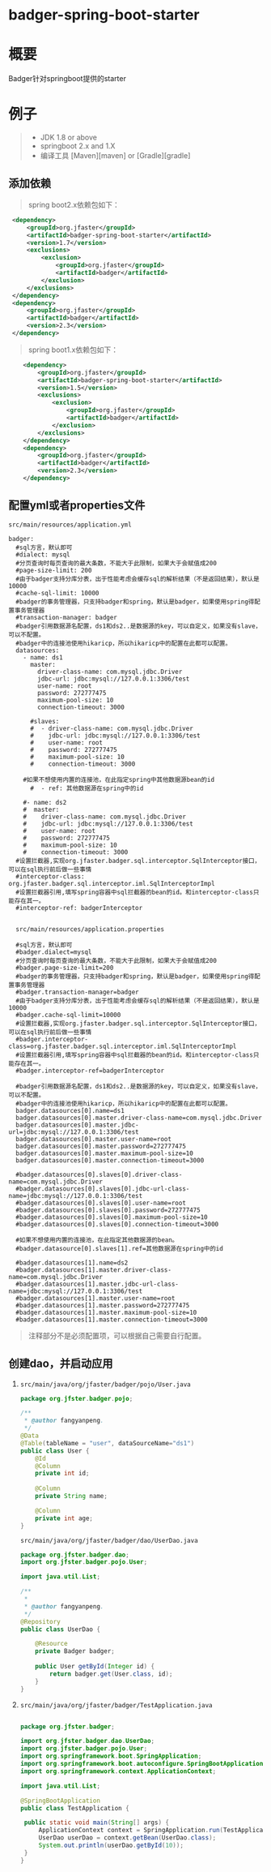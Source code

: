 # badger-spring-boot-starter

# 概要
Badger针对springboot提供的starter

# 例子
>  * JDK 1.8 or above
>  * springboot 2.x and 1.X
>  * 编译工具 [Maven][maven] or [Gradle][gradle]

## 添加依赖
> spring boot2.x依赖包如下：
   ```xml
    <dependency>
        <groupId>org.jfaster</groupId>
        <artifactId>badger-spring-boot-starter</artifactId>
        <version>1.7</version>
        <exclusions>
            <exclusion>
                <groupId>org.jfaster</groupId>
                <artifactId>badger</artifactId>
            </exclusion>
        </exclusions>
    </dependency>
    <dependency>
        <groupId>org.jfaster</groupId>
        <artifactId>badger</artifactId>
        <version>2.3</version>
    </dependency>
   ```
> spring boot1.x依赖包如下：   
   ```xml
       <dependency>
           <groupId>org.jfaster</groupId>
           <artifactId>badger-spring-boot-starter</artifactId>
           <version>1.5</version>
           <exclusions>
               <exclusion>
                   <groupId>org.jfaster</groupId>
                   <artifactId>badger</artifactId>
               </exclusion>
           </exclusions>
       </dependency>
       <dependency>
           <groupId>org.jfaster</groupId>
           <artifactId>badger</artifactId>
           <version>2.3</version>
       </dependency>
   ```
   
## 配置yml或者properties文件

    src/main/resources/application.yml

    badger:
      #sql方言，默认即可
      #dialect: mysql
      #分页查询时每页查询的最大条数，不能大于此限制，如果大于会赋值成200
      #page-size-limit: 200
      #由于badger支持分库分表，出于性能考虑会缓存sql的解析结果（不是返回结果），默认是10000
      #cache-sql-limit: 10000
      #badger的事务管理器，只支持badger和spring，默认是badger，如果使用spring得配置事务管理器
      #transaction-manager: badger
      #badger引用数据源名配置，ds1和ds2..是数据源的key，可以自定义，如果没有slave，可以不配置。
      #badger中的连接池使用hikaricp，所以hikaricp中的配置在此都可以配置。
      datasources:
        - name: ds1
          master:
            driver-class-name: com.mysql.jdbc.Driver
            jdbc-url: jdbc:mysql://127.0.0.1:3306/test
            user-name: root
            password: 272777475
            maximum-pool-size: 10
            connection-timeout: 3000
    
          #slaves:
          #  - driver-class-name: com.mysql.jdbc.Driver
          #    jdbc-url: jdbc:mysql://127.0.0.1:3306/test
          #    user-name: root
          #    password: 272777475
          #    maximum-pool-size: 10
          #    connection-timeout: 3000
    
        #如果不想使用内置的连接池，在此指定spring中其他数据源bean的id
          #  - ref: 其他数据源在spring中的id
    
        #- name: ds2
        #  master:
        #    driver-class-name: com.mysql.jdbc.Driver
        #    jdbc-url: jdbc:mysql://127.0.0.1:3306/test
        #    user-name: root
        #    password: 272777475
        #    maximum-pool-size: 10
        #    connection-timeout: 3000
      #设置拦截器,实现org.jfaster.badger.sql.interceptor.SqlInterceptor接口，可以在sql执行前后做一些事情
      #interceptor-class: org.jfaster.badger.sql.interceptor.iml.SqlInterceptorImpl
      #设置拦截器引用,填写spring容器中sql拦截器的bean的id。和interceptor-class只能存在其一。
      #interceptor-ref: badgerInterceptor
    

      src/main/resources/application.properties
      
      #sql方言，默认即可
      #badger.dialect=mysql
      #分页查询时每页查询的最大条数，不能大于此限制，如果大于会赋值成200
      #badger.page-size-limit=200
      #badger的事务管理器，只支持badger和spring，默认是badger，如果使用spring得配置事务管理器
      #badger.transaction-manager=badger
      #由于badger支持分库分表，出于性能考虑会缓存sql的解析结果（不是返回结果），默认是10000
      #badger.cache-sql-limit=10000
      #设置拦截器,实现org.jfaster.badger.sql.interceptor.SqlInterceptor接口，可以在sql执行前后做一些事情
      #badger.interceptor-class=org.jfaster.badger.sql.interceptor.iml.SqlInterceptorImpl
      #设置拦截器引用,填写spring容器中sql拦截器的bean的id。和interceptor-class只能存在其一。
      #badger.interceptor-ref=badgerInterceptor
      
      #badger引用数据源名配置，ds1和ds2..是数据源的key，可以自定义，如果没有slave，可以不配置。
      #badger中的连接池使用hikaricp，所以hikaricp中的配置在此都可以配置。      
      badger.datasources[0].name=ds1
      badger.datasources[0].master.driver-class-name=com.mysql.jdbc.Driver
      badger.datasources[0].master.jdbc-url=jdbc:mysql://127.0.0.1:3306/test
      badger.datasources[0].master.user-name=root
      badger.datasources[0].master.password=272777475
      badger.datasources[0].master.maximum-pool-size=10
      badger.datasources[0].master.connection-timeout=3000
      
      #badger.datasources[0].slaves[0].driver-class-name=com.mysql.jdbc.Driver
      #badger.datasources[0].slaves[0].jdbc-url-class-name=jdbc:mysql://127.0.0.1:3306/test
      #badger.datasources[0].slaves[0].user-name=root
      #badger.datasources[0].slaves[0].password=272777475
      #badger.datasources[0].slaves[0].maximum-pool-size=10
      #badger.datasources[0].slaves[0].connection-timeout=3000
      
      #如果不想使用内置的连接池，在此指定其他数据源的bean。
      #badger.datasource[0].slaves[1].ref=其他数据源在spring中的id
      
      #badger.datasources[1].name=ds2
      #badger.datasources[1].master.driver-class-name=com.mysql.jdbc.Driver
      #badger.datasources[1].master.jdbc-url-class-name=jdbc:mysql://127.0.0.1:3306/test
      #badger.datasources[1].master.user-name=root
      #badger.datasources[1].master.password=272777475
      #badger.datasources[1].master.maximum-pool-size=10
      #badger.datasources[1].master.connection-timeout=3000

> 注释部分不是必须配置项，可以根据自己需要自行配置。

## 创建dao，并启动应用
 
1. `src/main/java/org/jfaster/badger/pojo/User.java`

    ```java
    package org.jfster.badger.pojo;
    
    /**
     * @author fangyanpeng.
     */   
    @Data
    @Table(tableName = "user", dataSourceName="ds1")
    public class User {   
        @Id
        @Column
        private int id;   
     
        @Column
        private String name;
    
        @Column
        private int age;
    }

    ```

    `src/main/java/org/jfaster/badger/dao/UserDao.java`

    ```java
    package org.jfster.badger.dao;
    import org.jfster.badger.pojo.User;
    
    import java.util.List;
    
    /**
     * 
     * @author fangyanpeng.
     */
    @Repository
    public class UserDao {
    
        @Resource
        private Badger badger;
        
        public User getById(Integer id) {    
            return badger.get(User.class, id);   
        }
    }

    ```

2. `src/main/java/org/jfaster/badger/TestApplication.java`

   ```java

   package org.jfster.badger;
   
   import org.jfster.badger.dao.UserDao;
   import org.jfster.badger.pojo.User;
   import org.springframework.boot.SpringApplication;
   import org.springframework.boot.autoconfigure.SpringBootApplication;
   import org.springframework.context.ApplicationContext;
   
   import java.util.List;
   
   @SpringBootApplication
   public class TestApplication {
   
   	public static void main(String[] args) {
   		ApplicationContext context = SpringApplication.run(TestApplication.class, args);
   		UserDao userDao = context.getBean(UserDao.class);
   		System.out.println(userDao.getById(10));
   	}
   }
   ```
